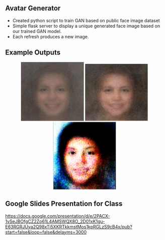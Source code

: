 ## Avatar Generator
- Created python script to train GAN based on public face image dataset
- Simple flask server to display a unique generated face image based on our trained GAN model.
- Each refresh produces a new image.

## Example Outputs

<p align="center">
  <img src="./example_images/face1.PNG" alt="Feature Image 1" width="200"/>
  <img src="./example_images/face2.PNG" alt="Feature Image 2" width="200"/>
  <img src="./example_images/face3.PNG" alt="Feature Image 3" width="200"/>
</p>


## Google Slides Presentation for Class

https://docs.google.com/presentation/d/e/2PACX-1vSeJBOfgCZ2Zo61L4AMSWQX8O_2D01xK1gu-E63RGRJUya2Q98xTi5XKRTkkmstMos1kpRGLzS9cB4x/pub?start=false&loop=false&delayms=3000

